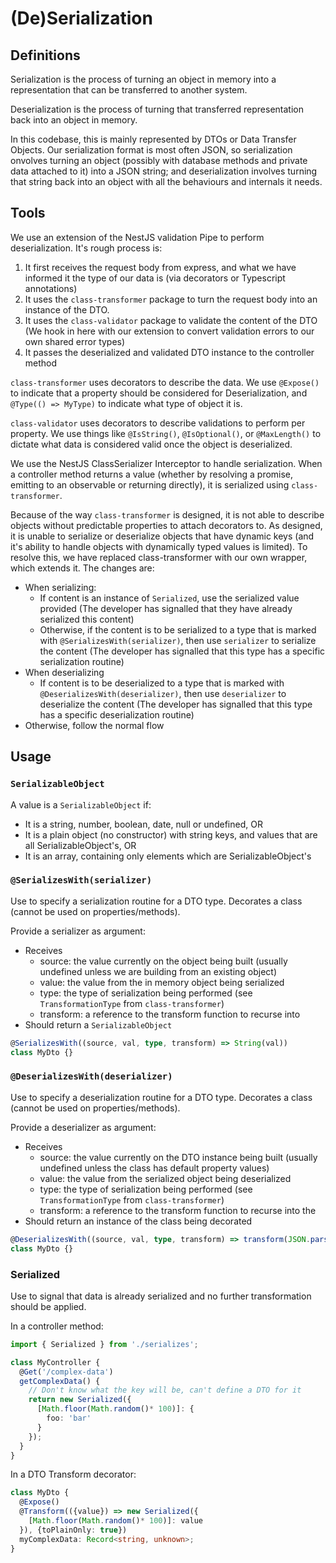 # (De)Serialization

## Definitions

Serialization is the process of turning an object in memory into a representation that can be transferred to another 
system. 

Deserialization is the process of turning that transferred representation back into an object in memory. 

In this codebase, this is mainly represented by DTOs or Data Transfer Objects. Our serialization format is most often 
JSON, so serialization onvolves turning an object (possibly with database methods and private data attached to it) into
a JSON string; and deserialization involves turning that string back into an object with all the behaviours and 
internals it needs.

## Tools

We use an extension of the NestJS validation Pipe to perform deserialization. It's rough process is:

1. It first receives the request body from express, and what we have informed it the type of our data is (via decorators
   or Typescript annotations)
2. It uses the `class-transformer` package to turn the request body into an instance of the DTO.
3. It uses the `class-validator` package to validate the content of the DTO (We hook in here with our extension to 
   convert validation errors to our own shared error types)
4. It passes the deserialized and validated DTO instance to the controller method

`class-transformer` uses decorators to describe the data. We use `@Expose()` to indicate that a property should be 
considered for Deserialization, and `@Type(() => MyType)` to indicate what type of object it is.

`class-validator` uses decorators to describe validations to perform per property. We use things like `@IsString()`, 
`@IsOptional()`, or `@MaxLength()` to dictate what data is considered valid once the object is deserialized.

We use the NestJS ClassSerializer Interceptor to handle serialization. When a controller method returns a value (whether
by resolving a promise, emitting to an observable or returning directly), it is serialized using `class-transformer`.

Because of the way `class-transformer` is designed, it is not able to describe objects without predictable properties
to attach decorators to. As designed, it is unable to serialize or deserialize objects that have dynamic keys (and it's
ability to handle objects with dynamically typed values is limited). To resolve this, we have replaced class-transformer 
with our own wrapper, which extends it. The changes are:

 - When serializing:
   - If content is an instance of `Serialized`, use the serialized value provided (The developer has signalled that they 
     have already serialized this content)
   - Otherwise, if the content is to be serialized to a type that is marked with `@SerializesWith(serializer)`, then use 
     `serializer` to serialize the content (The developer has signalled that this type has a specific serialization 
     routine)
 - When deserializing
   - If content is to be deserialized to a type that is marked with `@DeserializesWith(deserializer)`, then use 
     `deserializer` to deserialize the content (The developer has signalled that this type has a specific 
     deserialization routine)
 - Otherwise, follow the normal flow

## Usage

### `SerializableObject`

A value is a `SerializableObject` if:

 - It is a string, number, boolean, date, null or undefined, OR
 - It is a plain object (no constructor) with string keys, and values that are all SerializableObject's, OR
 - It is an array, containing only elements which are SerializableObject's

### `@SerializesWith(serializer)`

Use to specify a serialization routine for a DTO type. Decorates a class (cannot be used on properties/methods).

Provide a serializer as argument:

 - Receives
   - source: the value currently on the object being built (usually undefined unless we are building from an existing 
     object)
   - value: the value from the in memory object being serialized
   - type: the type of serialization being performed (see `TransformationType` from `class-transformer`)
   - transform: a reference to the transform function to recurse into
 - Should return a `SerializableObject`

```typescript
@SerializesWith((source, val, type, transform) => String(val))
class MyDto {}
```



### `@DeserializesWith(deserializer)`

Use to specify a deserialization routine for a DTO type. Decorates a class (cannot be used on properties/methods).

Provide a deserializer as argument:

 - Receives
   - source: the value currently on the DTO instance being built (usually undefined unless the class has default 
     property values)
   - value: the value from the serialized object being deserialized
   - type: the type of serialization being performed (see `TransformationType` from `class-transformer`)
   - transform: a reference to the transform function to recurse into the 
 - Should return an instance of the class being decorated


```typescript
@DeserializesWith((source, val, type, transform) => transform(JSON.parse(val), MyDto))
class MyDto {}
```

### Serialized

Use to signal that data is already serialized and no further transformation should be applied.

In a controller method:

```typescript
import { Serialized } from './serializes';

class MyController {
  @Get('/complex-data')
  getComplexData() {
    // Don't know what the key will be, can't define a DTO for it
    return new Serialized({
      [Math.floor(Math.random()* 100)]: {
        foo: 'bar'
      }
    });
  }
}
```

In a DTO Transform decorator:

```typescript
class MyDto {
  @Expose()
  @Transform(({value}) => new Serialized({
    [Math.floor(Math.random()* 100)]: value
  }), {toPlainOnly: true})
  myComplexData: Record<string, unknown>;
}
```